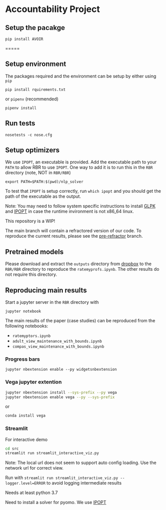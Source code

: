 # Accountability Project

## Setup the pacakge
```
pip install AVOIR
```

=====

## Setup environment

The packages required and the environment can be setup by either using `pip`
```
pip install rquirements.txt
```
or `pipenv` (recommended)
```
pipenv install 
```

## Run tests
```
nosetests -c nose.cfg
```

## Setup optimizers

We use `IPOPT`, an executable is provided. 
Add the executable path to your `PATH` to allow RBR to use `IPOPT`. 
One way to add it is to run this in the `RBR` directory (note, NOT in  `RBR/RBR`)
```
export PATH=$PATH:$(pwd)/nlp_solver
```

To test that `IPOPT` is setup correctly, run `which ipopt` and you should get the path of the executable as the output.

Note: You may need to follow system specific instructions to install [GLPK](https://www.gnu.org/software/glpk/) and [IPOPT](https://coin-or.github.io/Ipopt/) in case the runtime invironment is not x86_64 linux.

This repository is a WIP!

The main branch will contain a refractored version of our code. To reproduce the current results, please see the [pre-refractor](https://github.com/pranavmaneriker/AVOIR/tree/pre-refractor) branch.



## Pretrained models
Please download and extract the  `outputs` directory from [dropbox](https://www.dropbox.com/sh/n5o4vswnkxv34zr/AABthgLMaYL3MuA0KC39Z1G8a?dl=0) to the `RBR/RBR` directory to reproduce the `ratemyprofs.ipynb`.
The other results do not require this directory.


## Reproducing main results

Start a jupyter server in the `RBR` directory with
```
jupyter notebook
```

The main results of the paper (case studies) can be reproduced from the following notebooks:
* `ratemyptors.ipynb`
* `adult_view_maintenance_with_bounds.ipynb`
* `compas_view_maintenance_with_bounds.ipynb`


### Progress bars

```
jupyter nbextension enable --py widgetsnbextension
```

### Vega jupyter extention
```bash
jupyter nbextension install --sys-prefix --py vega
jupyter nbextension enable vega --py --sys-prefix
```
or 
```bash
conda install vega
```



### Streamlit
For interactive demo

```bash
cd src
streamlit run streamlit_interactive_viz.py
```

Note: The local url does not seem to support auto config loading. Use the network url for correct view.

Run with `streamlit run streamlit_interactive_viz.py --logger.level=ERROR` to avoid logging intermediate results

Needs at least python 3.7

Need to install a solver for pyomo. We use [IPOPT](https://coin-or.github.io/Ipopt/)

